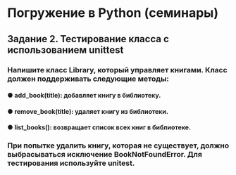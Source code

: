 # Погружение в Python (семинары)

## Задание 2. Тестирование класса с использованием unittest
### Напишите класс Library, который управляет книгами. Класс должен поддерживать следующие методы:
#### ● add_book(title): добавляет книгу в библиотеку.
#### ● remove_book(title): удаляет книгу из библиотеки.
#### ● list_books(): возвращает список всех книг в библиотеке.
### При попытке удалить книгу, которая не существует, должно выбрасываться исключение BookNotFoundError. Для тестирования используйте unitest.



